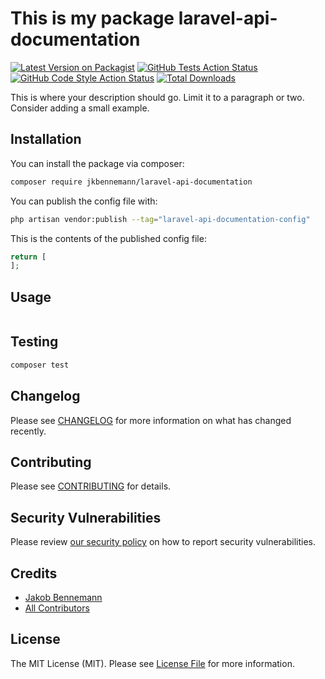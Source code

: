 # This is my package laravel-api-documentation

[![Latest Version on Packagist](https://img.shields.io/packagist/v/jkbennemann/laravel-api-documentation.svg?style=flat-square)](https://packagist.org/packages/jkbennemann/laravel-api-documentation)
[![GitHub Tests Action Status](https://img.shields.io/github/actions/workflow/status/jkbennemann/laravel-api-documentation/run-tests.yml?branch=main&label=tests&style=flat-square)](https://github.com/jkbennemann/laravel-api-documentation/actions?query=workflow%3Arun-tests+branch%3Amain)
[![GitHub Code Style Action Status](https://img.shields.io/github/actions/workflow/status/jkbennemann/laravel-api-documentation/fix-php-code-style-issues.yml?branch=main&label=code%20style&style=flat-square)](https://github.com/jkbennemann/laravel-api-documentation/actions?query=workflow%3A"Fix+PHP+code+style+issues"+branch%3Amain)
[![Total Downloads](https://img.shields.io/packagist/dt/jkbennemann/laravel-api-documentation.svg?style=flat-square)](https://packagist.org/packages/jkbennemann/laravel-api-documentation)

This is where your description should go. Limit it to a paragraph or two. Consider adding a small example.


## Installation

You can install the package via composer:

```bash
composer require jkbennemann/laravel-api-documentation
```

You can publish the config file with:

```bash
php artisan vendor:publish --tag="laravel-api-documentation-config"
```

This is the contents of the published config file:

```php
return [
];
```

## Usage

```php
```

## Testing

```bash
composer test
```

## Changelog

Please see [CHANGELOG](CHANGELOG.md) for more information on what has changed recently.

## Contributing

Please see [CONTRIBUTING](CONTRIBUTING.md) for details.

## Security Vulnerabilities

Please review [our security policy](../../security/policy) on how to report security vulnerabilities.

## Credits

- [Jakob Bennemann](https://github.com/jkbennemann)
- [All Contributors](../../contributors)

## License

The MIT License (MIT). Please see [License File](LICENSE.md) for more information.
